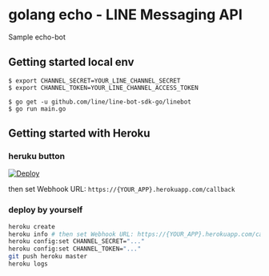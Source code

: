 # golang echo - LINE Messaging API

Sample echo-bot

## Getting started local env

```
$ export CHANNEL_SECRET=YOUR_LINE_CHANNEL_SECRET
$ export CHANNEL_TOKEN=YOUR_LINE_CHANNEL_ACCESS_TOKEN

$ go get -u github.com/line/line-bot-sdk-go/linebot
$ go run main.go
```

## Getting started with Heroku

### heruku button

[![Deploy](https://www.herokucdn.com/deploy/button.svg)](https://heroku.com/deploy?template=https://github.com/krrrr38/line-bot-sdk-go)

then set Webhook URL: `https://{YOUR_APP}.herokuapp.com/callback`

### deploy by yourself

```sh
heroku create
heroku info # then set Webhook URL: https://{YOUR_APP}.herokuapp.com/callback
heroku config:set CHANNEL_SECRET="..."
heroku config:set CHANNEL_TOKEN="..."
git push heroku master
heroku logs
```

